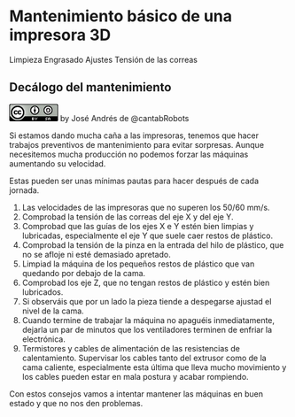# Mantenimiento básico de una impresora 3D

Limpieza
Engrasado
Ajustes
Tensión de las correas


## Decálogo del mantenimiento

![Licencia CC by SA](./images/CCbySQ_88x31.png) by José Andrés de @cantabRobots


Si estamos dando mucha caña a las impresoras, tenemos que hacer trabajos preventivos de mantenimiento para evitar sorpresas. Aunque necesitemos mucha producción no podemos forzar las máquinas aumentando su velocidad. 

Estas pueden ser unas mínimas pautas para hacer después de cada jornada.

1. Las velocidades de las impresoras que no superen los 50/60 mm/s.
1. Comprobad la tensión de las correas del eje X y del eje Y.
1. Comprobad que las guías de los ejes X e Y estén bien limpias y lubricadas, especialmente el eje Y que suele caer restos de plástico.
1. Comprobad la tensión de la pinza en la entrada del hilo de plástico, que no se afloje ni esté demasiado apretado.
1. Limpiad la máquina de los pequeños restos de plástico que van quedando por debajo de la cama.
1. Comprobad los eje Z, que no tengan restos de plástico y estén bien lubricados.
1. Si observáis que por un lado la pieza tiende a despegarse ajustad el nivel de la cama.
1. Cuando termine de trabajar la máquina no apaguéis inmediatamente, dejarla un par de minutos que los ventiladores terminen de enfriar la electrónica.
1. Termistores y cables de alimentación de las resistencias de calentamiento. Supervisar los cables tanto del extrusor como de la cama caliente, especialmente esta última que lleva mucho movimiento y los cables pueden estar en mala postura y acabar rompiendo.

Con estos consejos vamos a intentar mantener las máquinas en buen estado y que no nos den problemas.